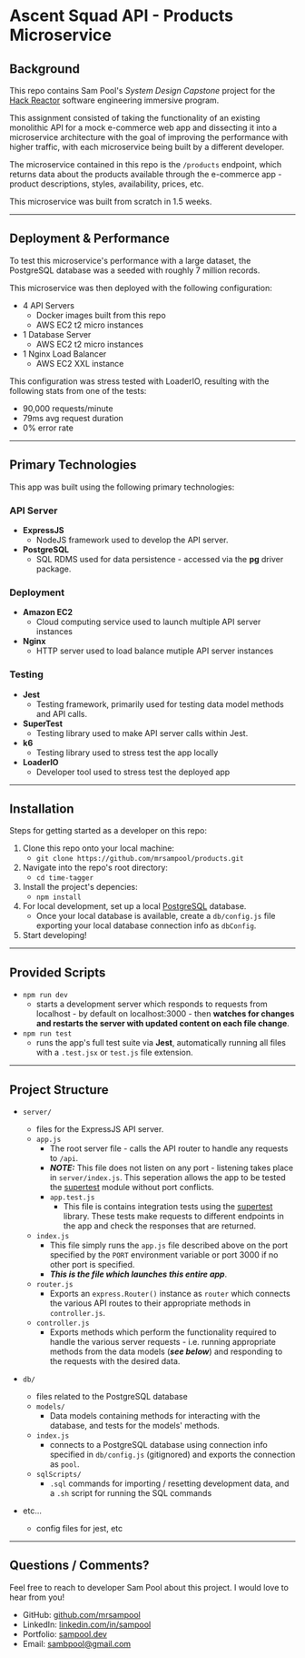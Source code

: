 # Ascent Squad API - Products Microservice

## Background

This repo contains Sam Pool's *System Design Capstone* project for the [Hack Reactor](https://www.hackreactor.com/) software engineering immersive program.

This assignment consisted of taking the functionality of an existing monolithic API for a mock e-commerce web app and dissecting it into a microservice architecture with the goal of improving the performance with higher traffic, with each microservice being built by a different developer.

The microservice contained in this repo is the ```/products``` endpoint, which returns data about the products available through the e-commerce app - product descriptions, styles, availability, prices, etc.

This microservice was built from scratch in 1.5 weeks.

---

## Deployment & Performance

To test this microservice's performance with a large dataset, the PostgreSQL database was a seeded with roughly 7 million records.

This microservice was then deployed with the following configuration: 

- 4 API Servers 
    - Docker images built from this repo
    - AWS EC2 t2 micro instances
- 1 Database Server
    - AWS EC2 t2 micro instances
- 1 Nginx Load Balancer
    - AWS EC2 XXL instance

This configuration was stress tested with LoaderIO, resulting with the following stats from one of the tests:

- 90,000 requests/minute
- 79ms avg request duration
- 0% error rate
---

## Primary Technologies

This app was built using the following primary technologies:

### API Server
- **ExpressJS**
    - NodeJS framework used to develop the API server.
- **PostgreSQL**
    - SQL RDMS used for data persistence - accessed via the **pg** driver package.

### Deployment ###
- **Amazon EC2**
    - Cloud computing service used to launch multiple API server instances
- **Nginx**
    - HTTP server used to load balance mutiple API server instances

### Testing
- **Jest**
    - Testing framework, primarily used for testing data model methods and API calls.
- **SuperTest**
    - Testing library used to make API server calls within Jest.
- **k6**
    - Testing library used to stress test the app locally
- **LoaderIO**
    - Developer tool used to stress test the deployed app

---

## Installation

Steps for getting started as a developer on this repo:

1. Clone this repo onto your local machine:
    - ```git clone https://github.com/mrsampool/products.git```
2. Navigate into the repo's root directory:
    - ```cd time-tagger```
3. Install the project's depencies:
    - ```npm install```
4. For local development, set up a local [PostgreSQL](https://www.postgresql.org/docs/) database.
    - Once your local database is available, create a ```db/config.js``` file exporting your local database connection info as ```dbConfig```.
4. Start developing!

---

## Provided Scripts

- ```npm run dev```
    - starts a development server which responds to requests from localhost - by default on localhost:3000 - then __watches for changes and restarts the server with updated content on each file change__.
- ```npm run test```
    - runs the app's full test suite via **Jest**, automatically running all files with a `.test.jsx` or `test.js` file extension.

---

## Project Structure

- ```server/```
    - files for the ExpressJS API server.
    - ```app.js```
      - The root server file - calls the API router to handle any requests to ```/api```.
      - ***NOTE:*** This file does not listen on any port - listening takes place in ```server/index.js```. This seperation allows the app to be tested the [supertest](https://www.npmjs.com/package/supertest) module without port conflicts.
      - ```app.test.js```
        - This file is contains integration tests using the [supertest](https://www.npmjs.com/package/supertest) library. These tests make requests to different endpoints in the app and check the responses that are returned.
    - ```index.js```
      - This file simply runs the ```app.js``` file described above on the port specified by the ```PORT``` environment variable or port 3000 if no other port is specified.
      - ***This is the file which launches this entire app***.
    - ```router.js```
      - Exports an ```express.Router()``` instance as ```router``` which connects the various API routes to their appropriate methods in ```controller.js```.
    - ```controller.js```
      - Exports methods which perform the functionality required to handle the various server requests - i.e. running appropriate methods from the data models (***see below***) and responding to the requests with the desired data.
- ```db/```
  - files related to the PostgreSQL database
  - ```models/```
    - Data models containing methods for interacting with the database, and tests for the models' methods.
  - ```index.js```
    - connects to a PostgreSQL database using connection info specified in ```db/config.js``` (gitignored) and exports the connection as ```pool```.
  - ```sqlScripts/```
    - ```.sql``` commands for importing / resetting development data, and a ```.sh``` script for running the SQL commands

- etc...
    - config files for jest, etc

---

## Questions / Comments?

Feel free to reach to developer Sam Pool about this project. I would love to hear from you!

- GitHub: [github.com/mrsampool](https://github.com/mrsampool)
- LinkedIn: [linkedin.com/in/sampool](https://www.linkedin.com/in/sampool/)
- Portfolio: [sampool.dev](https://sampool.dev/)
- Email: sambpool@gmail.com
